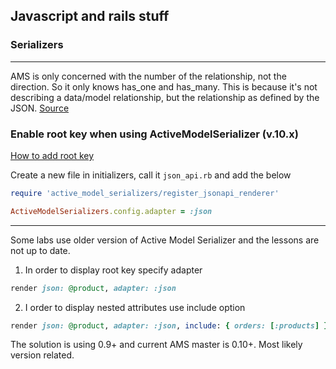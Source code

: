 ## Javascript and rails stuff

### Serializers
----

AMS is only concerned with the number of the relationship, not the direction. 
So it only knows has_one and has_many. This is because it's not describing a data/model relationship, 
but the relationship as defined by the JSON. [Source](https://learn.co/tracks/full-stack-web-development/rails-and-javascript/building-apis/using-active-model-serializer)


### Enable root key when using ActiveModelSerializer (v.10.x)

[How to add root key](https://github.com/rails-api/active_model_serializers/blob/master/docs/howto/add_root_key.md)

Create a new file in initializers, call it `json_api.rb` and add the below

```ruby
require 'active_model_serializers/register_jsonapi_renderer'

ActiveModelSerializers.config.adapter = :json
```

----

Some labs use older version of Active Model Serializer and the lessons are not up to date.

1. In order to display root key specify adapter

```ruby
render json: @product, adapter: :json
```

2. I order to display nested attributes use include option

```ruby
render json: @product, adapter: :json, include: { orders: [:products] }
```

The solution is using 0.9+ and current AMS master is 0.10+. Most likely version related.